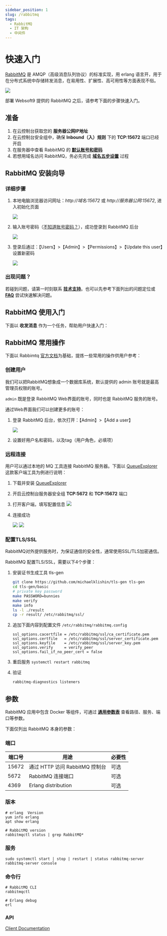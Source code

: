 ```yaml
---
sidebar_position: 1
slug: /rabbitmq
tags:
  - RabbitMQ 
  - IT 架构
  - 中间件
---
```


# 快速入门

[RabbitMQ](https://www.rabbitmq.com) 是 AMQP（高级消息队列协议）的标准实现，用 erlang 语言开，用于在分布式系统中存储转发消息，在易用性、扩展性、高可用性等方面表现不俗。

![](https://libs.websoft9.com/Websoft9/DocsPicture/zh/rabbitmq/rabbitmq-gui-websoft9.png)

部署 Websoft9 提供的 RabbitMQ 之后，请参考下面的步骤快速入门。

## 准备

1. 在云控制台获取您的 **服务器公网IP地址** 
2. 在云控制台安全组中，确保 **Inbound（入）规则** 下的 **TCP:15672** 端口已经开启
3. 在服务器中查看 RabbitMQ 的 **[默认账号和密码](./user/credentials)**  
4. 若想用域名访问  RabbitMQ，务必先完成 **[域名五步设置](./administrator/domain_step)** 过程

## RabbitMQ 安装向导

### 详细步骤

1. 本地电脑浏览器访问网址：*http://域名:15672* 或 *http://服务器公网:15672*, 进入初始化页面

   ![](https://libs.websoft9.com/Websoft9/DocsPicture/zh/rabbitmq/rabbitmq-login-websoft9.png)

2. 输入账号密码（[不知道账号密码？](./user/credentials)），成功登录到 RabbitMQ 后台  

   ![](https://libs.websoft9.com/Websoft9/DocsPicture/zh/rabbitmq/rabbitmq-bk-websoft9.png)

3. 登录后通过：【Users】>【Admin】>【Permissions】>【Update this user】设置新密码  

   ![](https://libs.websoft9.com/Websoft9/DocsPicture/zh/rabbitmq/rabbitmq-pw-websoft9.png)


### 出现问题？

若碰到问题，请第一时刻联系 **[技术支持](./helpdesk)**。也可以先参考下面列出的问题定位或  **[FAQ](./faq#setup)** 尝试快速解决问题。


## RabbitMQ 使用入门

下面以 **收发消息** 作为一个任务，帮助用户快速入门：


## RabbitMQ 常用操作

下面以 Rabbimtq [官方文档](https://www.rabbitmq.com/documentation.html)为基础，提炼一些常用的操作供用户参考：  

### 创建用户

我们可以把RabbitMQ想象成一个数据库系统，默认提供的 admin 账号就是最高管理员权限的账号。  

`admin` 既是登录 RabbitMQ Web界面的账号，同时也是 RabbitMQ 服务的账号。

通过Web界面我们可以创建更多的账号：

1. 登录 RabbitMQ 后台，依次打开：【Admin】>【Add a user】

   ![](https://libs.websoft9.com/Websoft9/DocsPicture/zh/rabbitmq/rabbitmq-createuser-websoft9.png)

3. 设置好用户名和密码，以及tag（用户角色，必填项）

### 远程连接

用户可以通过本地的 MQ 工具连接 RabbitMQ 服务器。下面以 [QueueExplorer](https://www.cogin.com/mq/index.php) 这款客户端工具为例进行说明：

1. 下载并安装 [QueueExplorer](https://www.cogin.com/mq/download.php)

2. 开启云控制台服务器安全组 **TCP:5672** 和 **TCP:15672** 端口

3. 打开客户端，填写配置信息
   ![](https://libs.websoft9.com/Websoft9/DocsPicture/zh/rabbitmq/queueexplorer-rabbtimq001-websoft9.png)

3. 连接成功

   ![](https://libs.websoft9.com/Websoft9/DocsPicture/zh/rabbitmq/queueexplorer-rabbtimq002-websoft9.png)
   ![](https://libs.websoft9.com/Websoft9/DocsPicture/zh/rabbitmq/queueexplorer-rabbtimq003-websoft9.png)


### 配置TLS/SSL

RabbitMQ对外提供服务时，为保证通信的安全性，通常使用SSL/TLS加密通信。  

RabbitMQ 配置TLS/SSL，需要以下4个步骤：

1. 安装证书生成工具 tls-gen

    ```bash
    git clone https://github.com/michaelklishin/tls-gen tls-gen
    cd tls-gen/basic
    # private key password
    make PASSWORD=bunnies
    make verify
    make info
    ls -l ./result
    cp -r result/ /etc/rabbitmq/ssl/  
    ```

2. 追加下面内容到配置文件 `/etc/rabbitmq/rabbitmq.config`

    ```
    ssl_options.cacertfile = /etc/rabbitmq/ssl/ca_certificate.pem
    ssl_options.certfile   = /etc/rabbitmq/ssl/server_certificate.pem
    ssl_options.keyfile    = /etc/rabbitmq/ssl/server_key.pem
    ssl_options.verify     = verify_peer
    ssl_options.fail_if_no_peer_cert = false
    ```

3. 重启服务 `systemctl restart rabbitmq`

4. 验证
    ```bash
    rabbitmq-diagnostics listeners
    ```

## 参数

RabbitMQ 应用中包含 Docker 等组件，可通过 **[通用参数表](./setup/parameter)** 查看路径、服务、端口等参数。

下面仅列出 RabbitMQ 本身的参数：

### 端口

| 端口号 | 用途                                          | 必要性 |
| ------ | --------------------------------------------- | ------ |
| 15672   | 通过 HTTP 访问 RabbitMQ 控制台 | 可选   |
| 5672 | RabbitMQ 连接端口 | 可选   |
| 4369 | Erlang distribution | 可选   |


### 版本

```shell
# erlang  Version
yum info erlang
apt show erlang

# RabbitMQ version
rabbitmqctl status | grep RabbitMQ*
```

### 服务

```shell
sudo systemctl start | stop | restart | status rabbitmq-server
rabbitmq-server console
```

### 命令行

```
# RabbitMQ CLI
rabbitmqctl 

# Erlang debug
erl
```

### API

[Client Documentation](https://www.rabbitmq.com/dotnet-api-guide.html)






